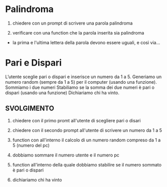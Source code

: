 <!-- Palidroma & Pari e Dispari
===

Palidroma
Chiedere all’utente di inserire una parola
Creare una funzione per capire se la parola inserita è palindroma

## SVOLGIMENTO
1. chiedere con un prompt la parola all'utente

2. all'interno della funzione devo verificare se la parola fornita sia o meno palindroma
  - otteniamo la parola alla quale applicheremo il metodo .split, che lo trasfmorma in un array e divide le lettere utilizzando ('')

3. dobbiamo capire se la parola è palindroma quindi se si può leggere in entrambe le direzioni
  - invertiamo la direzione della parola con la funzione .reverse

4. adesso occorre riunire le lettere, per ottenere nuovamente la stringa e per fare questo utilizzeremo il metodo .join

5. dobbiamo capire se la parola iniziale è uguale alla parola finale se letta al contrario -->

Palindroma
===
1. chiedere con un prompt di scrivere una parola palindroma

2. verificare con una function che la parola inserita sia palindroma
  - la prima e l'ultima lettera della parola devono essere uguali, e così via...


Pari e Dispari
===
L’utente sceglie pari o dispari e inserisce un numero da 1 a 5.
Generiamo un numero random (sempre da 1 a 5) per il computer (usando una funzione).
Sommiamo i due numeri
Stabiliamo se la somma dei due numeri è pari o dispari (usando una funzione)
Dichiariamo chi ha vinto.

## SVOLGIMENTO
1. chiedere con il primo promt all'utente di scegliere pari o disari

2. chiedere con il secondo prompt all'utente di scrivere un numero da 1 a 5

3. function con all'interno il calcolo di un numero random compreso da 1 a 5 (numero del pc)

4. dobbiamo sommare il numero utente e il numero pc

5. function all'interno della quale dobbiamo stabilire se il numero sommato è pari o dispari

6. dichiariamo chi ha vinto